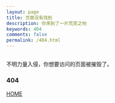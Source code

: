 ```yaml
---
layout: page
title: 页面没有找到
description: 你来到了一片荒芜之地
keywords: 404
comments: false
permalink: /404.html
---
```


## 

不明力量入侵，你想要访问的页面被摧毁了。



### 404



[HOME](/#)

